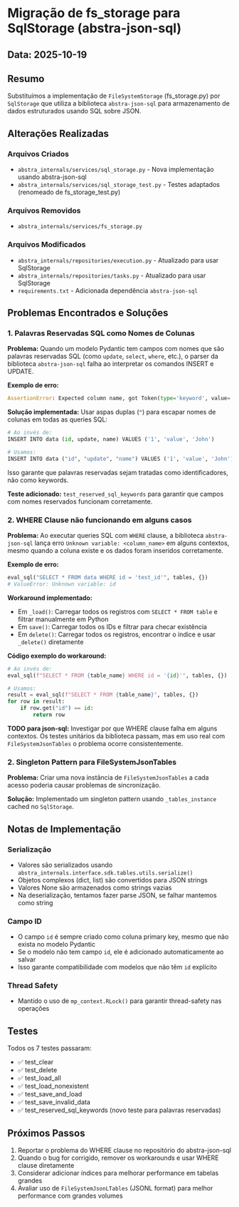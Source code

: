 # Migração de fs_storage para SqlStorage (abstra-json-sql)

## Data: 2025-10-19

## Resumo
Substituímos a implementação de `FileSystemStorage` (fs_storage.py) por `SqlStorage` que utiliza a biblioteca `abstra-json-sql` para armazenamento de dados estruturados usando SQL sobre JSON.

## Alterações Realizadas

### Arquivos Criados
- `abstra_internals/services/sql_storage.py` - Nova implementação usando abstra-json-sql
- `abstra_internals/services/sql_storage_test.py` - Testes adaptados (renomeado de fs_storage_test.py)

### Arquivos Removidos
- `abstra_internals/services/fs_storage.py`

### Arquivos Modificados
- `abstra_internals/repositories/execution.py` - Atualizado para usar SqlStorage
- `abstra_internals/repositories/tasks.py` - Atualizado para usar SqlStorage
- `requirements.txt` - Adicionada dependência `abstra-json-sql`

## Problemas Encontrados e Soluções

### 1. Palavras Reservadas SQL como Nomes de Colunas
**Problema:** Quando um modelo Pydantic tem campos com nomes que são palavras reservadas SQL (como `update`, `select`, `where`, etc.), o parser da biblioteca `abstra-json-sql` falha ao interpretar os comandos INSERT e UPDATE.

**Exemplo de erro:**
```python
AssertionError: Expected column name, got Token(type='keyword', value='update')
```

**Solução implementada:**
Usar aspas duplas (`"`) para escapar nomes de colunas em todas as queries SQL:
```python
# Ao invés de:
INSERT INTO data (id, update, name) VALUES ('1', 'value', 'John')

# Usamos:
INSERT INTO data ("id", "update", "name") VALUES ('1', 'value', 'John')
```

Isso garante que palavras reservadas sejam tratadas como identificadores, não como keywords.

**Teste adicionado:** `test_reserved_sql_keywords` para garantir que campos com nomes reservados funcionam corretamente.

### 2. WHERE Clause não funcionando em alguns casos
**Problema:** Ao executar queries SQL com `WHERE` clause, a biblioteca `abstra-json-sql` lança erro `Unknown variable: <column_name>` em alguns contextos, mesmo quando a coluna existe e os dados foram inseridos corretamente.

**Exemplo de erro:**
```python
eval_sql("SELECT * FROM data WHERE id = 'test_id'", tables, {})
# ValueError: Unknown variable: id
```

**Workaround implementado:**
- Em `_load()`: Carregar todos os registros com `SELECT * FROM table` e filtrar manualmente em Python
- Em `save()`: Carregar todos os IDs e filtrar para checar existência
- Em `delete()`: Carregar todos os registros, encontrar o índice e usar `_delete()` diretamente

**Código exemplo do workaround:**
```python
# Ao invés de:
eval_sql(f"SELECT * FROM {table_name} WHERE id = '{id}'", tables, {})

# Usamos:
result = eval_sql(f"SELECT * FROM {table_name}", tables, {})
for row in result:
    if row.get("id") == id:
        return row
```

**TODO para json-sql:** Investigar por que WHERE clause falha em alguns contextos. Os testes unitários da biblioteca passam, mas em uso real com `FileSystemJsonTables` o problema ocorre consistentemente.

### 2. Singleton Pattern para FileSystemJsonTables
**Problema:** Criar uma nova instância de `FileSystemJsonTables` a cada acesso poderia causar problemas de sincronização.

**Solução:** Implementado um singleton pattern usando `_tables_instance` cached no `SqlStorage`.

## Notas de Implementação

### Serialização
- Valores são serializados usando `abstra_internals.interface.sdk.tables.utils.serialize()`
- Objetos complexos (dict, list) são convertidos para JSON strings
- Valores None são armazenados como strings vazias
- Na deserialização, tentamos fazer parse JSON, se falhar mantemos como string

### Campo ID
- O campo `id` é sempre criado como coluna primary key, mesmo que não exista no modelo Pydantic
- Se o modelo não tem campo `id`, ele é adicionado automaticamente ao salvar
- Isso garante compatibilidade com modelos que não têm `id` explícito

### Thread Safety
- Mantido o uso de `mp_context.RLock()` para garantir thread-safety nas operações

## Testes
Todos os 7 testes passaram:
- ✅ test_clear
- ✅ test_delete
- ✅ test_load_all
- ✅ test_load_nonexistent
- ✅ test_save_and_load
- ✅ test_save_invalid_data
- ✅ test_reserved_sql_keywords (novo teste para palavras reservadas)

## Próximos Passos
1. Reportar o problema do WHERE clause no repositório do abstra-json-sql
2. Quando o bug for corrigido, remover os workarounds e usar WHERE clause diretamente
3. Considerar adicionar índices para melhorar performance em tabelas grandes
4. Avaliar uso de `FileSystemJsonLTables` (JSONL format) para melhor performance com grandes volumes
